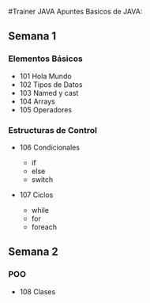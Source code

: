 #Trainer JAVA
Apuntes Basicos de JAVA:

## Semana 1
### Elementos Básicos
- 101 Hola Mundo
- 102 Tipos de Datos
- 103 Named y cast
- 104 Arrays
- 105 Operadores

### Estructuras de Control
- 106 Condicionales
  - if
  - else
  - switch

- 107 Ciclos
  - while
  - for
  - foreach

## Semana 2
### POO
- 108 Clases
